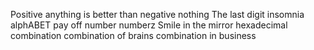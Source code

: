 Positive anything is better than negative nothing
The last digit
insomnia
alphABET
pay off
number
numberz
Smile in the mirror
hexadecimal
combination
combination of brains
combination in business
